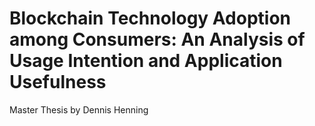 # Blockchain Technology Adoption among Consumers: An Analysis of Usage Intention and Application Usefulness
Master Thesis by Dennis Henning
